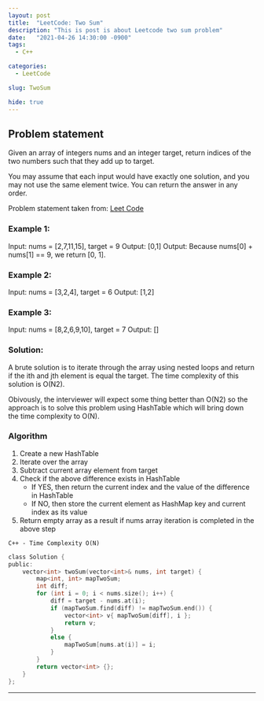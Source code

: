 ```yaml
---
layout: post
title:  "LeetCode: Two Sum"
description: "This is post is about Leetcode two sum problem"
date:   "2021-04-26 14:30:00 -0900"
tags:
  - C++ 

categories:
  - LeetCode

slug: TwoSum

hide: true
---
```


## Problem statement

Given an array of integers nums and an integer target, return indices of the two numbers such that they add up to target.

You may assume that each input would have exactly one solution, and you may not use the same element twice. You can return the answer in any order.

Problem statement taken from: [Leet Code](https://leetcode.com/problems/two-sum)

### Example 1:

Input: nums = [2,7,11,15], target = 9
Output: [0,1] 
Output: Because nums[0] + nums[1] == 9, we return [0, 1].

### Example 2:

Input: nums = [3,2,4], target = 6
Output: [1,2]

### Example 3:

Input: nums = [8,2,6,9,10], target = 7
Output: []

### Solution:
A brute solution is to iterate through the array using nested loops and return if the ith and jth element is equal the target.
The time complexity of this solution is O(N2).

Obivously, the interviewer will expect some thing better than O(N2) so the approach is to solve this problem using HashTable which will bring down the time complexity to O(N).

### Algorithm
1. Create a new HashTable
2. Iterate over the array
3. Subtract current array element from target
4. Check if the above difference exists in HashTable
    - If YES, then return the current index and the value of the difference in HashTable
    - If NO, then store the current element as HashMap key and current index as its value
5. Return empty array as a result if nums array iteration is completed in the above step

```
C++ - Time Complexity O(N) 
```

```c
class Solution {
public:
    vector<int> twoSum(vector<int>& nums, int target) {
        map<int, int> mapTwoSum;
        int diff;
        for (int i = 0; i < nums.size(); i++) {
            diff = target - nums.at(i);
            if (mapTwoSum.find(diff) != mapTwoSum.end()) {
                vector<int> v{ mapTwoSum[diff], i };
                return v;
            }
            else {
                mapTwoSum[nums.at(i)] = i;
            }
        }
        return vector<int> {};        
    }
};
```

---
